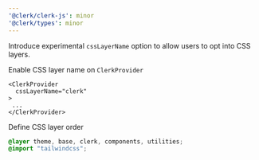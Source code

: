 ```yaml
---
'@clerk/clerk-js': minor
'@clerk/types': minor
---
```


Introduce experimental `cssLayerName` option to allow users to opt into CSS layers.

Enable CSS layer name on `ClerkProvider`

```tsx
<ClerkProvider
  cssLayerName="clerk"
>
 ...
</ClerkProvider>
```

Define CSS layer order

```css
@layer theme, base, clerk, components, utilities;
@import "tailwindcss";
```
